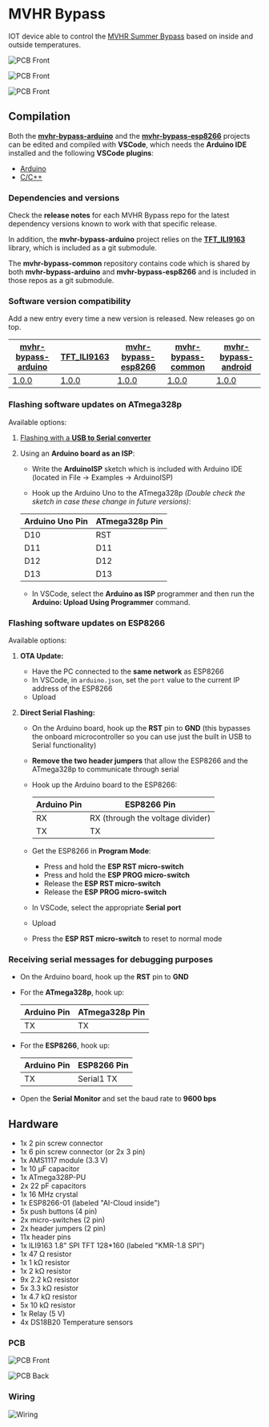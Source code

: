 # MVHR Bypass

IOT device able to control the [MVHR Summer Bypass](https://www.zehnder.co.uk/summer-bypass) based on inside and outside temperatures.

![PCB Front](pictures/avr-home-page.jpg)

![PCB Front](pictures/avr-settings-page.jpg)

![PCB Front](pictures/android.jpg)

## Compilation

Both the [**mvhr-bypass-arduino**](https://github.com/radusalagean/mvhr-bypass-arduino) and the [**mvhr-bypass-esp8266**](https://github.com/radusalagean/mvhr-bypass-esp8266) projects can be edited and compiled with **VSCode**, which needs the **Arduino IDE** installed and the following **VSCode plugins**:

- [Arduino](https://marketplace.visualstudio.com/items?itemName=vsciot-vscode.vscode-arduino)
- [C/C++](https://marketplace.visualstudio.com/items?itemName=ms-vscode.cpptools)

### Dependencies and versions

Check the **release notes** for each MVHR Bypass repo for the latest dependency versions known to work with that specific release.

In addition, the  **mvhr-bypass-arduino** project relies on the [**TFT_ILI9163**](https://github.com/radusalagean/TFT_ILI9163) library, which is included as a git submodule.

The **mvhr-bypass-common** repository contains code which is shared by both **mvhr-bypass-arduino** and **mvhr-bypass-esp8266** and is included in those repos as a git submodule.

### Software version compatibility

Add a new entry every time a new version is released. New releases go on top.

| [mvhr-bypass-arduino](https://github.com/radusalagean/mvhr-bypass-arduino) | [TFT_ILI9163](https://github.com/radusalagean/TFT_ILI9163)   | [mvhr-bypass-esp8266](https://github.com/radusalagean/mvhr-bypass-esp8266) | [mvhr-bypass-common](https://github.com/radusalagean/mvhr-bypass-common) | [mvhr-bypass-android](https://github.com/radusalagean/mvhr-bypass-android) |
| ------------------------------------------------------------ | ------------------------------------------------------------ | ------------------------------------------------------------ | ------------------------------------------------------------ | ------------------------------------------------------------ |
| [1.0.0](https://github.com/radusalagean/mvhr-bypass-arduino/releases/tag/v1.0.0) | [1.0.0](https://github.com/radusalagean/TFT_ILI9163/releases/tag/v1.0.0) | [1.0.0](https://github.com/radusalagean/mvhr-bypass-esp8266/releases/tag/v1.0.0) | [1.0.0](https://github.com/radusalagean/mvhr-bypass-common/releases/tag/v1.0.0) | [1.0.0](https://github.com/radusalagean/mvhr-bypass-android/releases/tag/v1.0.0) |



### Flashing software updates on ATmega328p

Available options:

1. [Flashing with a **USB to Serial converter**](https://youtu.be/Sww1mek5rHU?t=1800)

1. Using an **Arduino board as an ISP**:

    - Write the **ArduinoISP** sketch which is included with Arduino IDE (located in File -> Examples -> ArduinoISP)

    - Hook up the Arduino Uno to the ATmega328p *(Double check the sketch in case these change in future versions)*:

    | Arduino Uno Pin | ATmega328p Pin |
    | --------------- | -------------- |
    | D10             | RST            |
    | D11             | D11            |
    | D12             | D12            |
    | D13             | D13            |
    - In VSCode, select the **Arduino as ISP** programmer and then run the **Arduino: Upload Using Programmer** command.

### Flashing software updates on ESP8266

Available options:

1. **OTA Update:**
   
   - Have the PC connected to the **same network** as ESP8266
   - In VSCode, in `arduino.json`, set the `port` value to the current IP address of the ESP8266
   - Upload
2. **Direct Serial Flashing:**
   
   - On the Arduino board, hook up the **RST** pin to **GND** (this bypasses the onboard microcontroller so you can use just the built in USB to Serial functionality)
   
   - **Remove the two header jumpers** that allow the ESP8266 and the ATmega328p to communicate through serial
   
   - Hook up the Arduino board to the ESP8266:
   
     | Arduino Pin | ESP8266 Pin                      |
     | ----------- | -------------------------------- |
     | RX          | RX (through the voltage divider) |
     | TX          | TX                               |
   
   - Get the ESP8266 in **Program Mode**:
     - Press and hold the **ESP RST micro-switch**
     - Press and hold the **ESP PROG micro-switch**
     - Release the **ESP RST micro-switch**
     - Release the **ESP PROG micro-switch**
   - In VSCode, select the appropriate **Serial port**
   - Upload
   - Press the **ESP RST micro-switch** to reset to normal mode

### Receiving serial messages for debugging purposes

- On the Arduino board, hook up the **RST** pin to **GND**

- For the **ATmega328p**, hook up:

  | Arduino Pin | ATmega328p Pin |
  | ----------- | -------------- |
  | TX          | TX             |
  
- For the **ESP8266**, hook up:

  | Arduino Pin | ESP8266 Pin |
  | ----------- | ----------- |
  | TX          | Serial1 TX  |

- Open the **Serial Monitor** and set the baud rate to **9600 bps**

## Hardware

- 1x 2 pin screw connector
- 1x 6 pin screw connector (or 2x 3 pin)
- 1x AMS1117 module (3.3 V)
- 1x 10 µF capacitor
- 1x ATmega328P-PU
- 2x 22 pF capacitors
- 1x 16 MHz crystal
- 1x ESP8266-01 (labeled "AI-Cloud inside")
- 5x push buttons (4 pin)
- 2x micro-switches (2 pin)
- 2x header jumpers (2 pin)
- 11x header pins
- 1x ILI9163 1.8" SPI TFT 128*160 (labeled "KMR-1.8 SPI")
- 1x 47 Ω resistor
- 1x 1 kΩ resistor
- 1x 2 kΩ resistor
- 9x 2.2 kΩ resistor
- 5x 3.3 kΩ resistor
- 1x 4.7 kΩ resistor
- 5x 10 kΩ resistor
- 1x Relay (5 V)
- 4x DS18B20 Temperature sensors

### PCB

![PCB Front](pictures/pcb-front.jpg)

![PCB Back](pictures/pcb-back.jpg)

### Wiring

![Wiring](pictures/wiring.jpg)